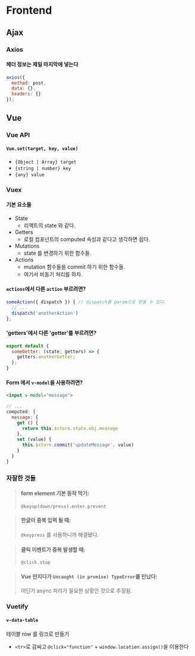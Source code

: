 # Frontend

## Ajax

### Axios

#### 헤더 정보는 제일 마지막에 넣는다

```js
axios({
  method: post,
  data: {},
  headers: {}
});
```

## Vue

### Vue API

#### `Vue.set(target, key, value)`

- `{Object | Array} target`
- `{string | number} key`
- `{any} value`

### Vuex

#### 기본 요소들

- State
  - 리액트의 state 와 같다.
- Getters
  - 로컬 컴포넌트의 computed 속성과 같다고 생각하면 쉽다.
- Mutations
  - state 를 변경하기 위한 함수들.
- Actions
  - mutation 함수들을 commit 하기 위한 함수들.
  - 여기서 비동기 처리를 하자.

#### `actions`에서 다른 `action` 부르려면?

```js
someAction({ dispatch }) { // dispatch를 param으로 받을 수 있다.
  // ...
  dispatch('anotherAction')
};
```

#### 'getters'에서 다른 'getter'를 부르려면?

```js
export default {
  someGetter: (state, getters) => {
    getters.anotherGetter;
  };
}
```

#### Form 에서 `v-model`을 사용하려면?

```html
<input v-model="message">
```

```js
// ...
computed: {
  message: {
    get () {
      return this.$store.state.obj.message
    },
    set (value) {
      this.$store.commit('updateMessage', value)
    }
  }
}
```

### 자잘한 것들

> #### form element 기본 동작 막기:
>
> `@keyup(down/press).enter.prevent`

> #### 한글이 중복 입력 될 때:
>
> `@keypress` 를 사용하니까 해결됐다.

> #### 클릭 이벤트가 중복 발생할 때:
>
> `@click.stop`

> #### Vue 만지다가 `Uncaught (in promise) TypeError`를 만났다:
>
> 어딘가 async 처리가 필요한 상황인 것으로 추정됨.

### Vuetify

#### `v-data-table`

테이블 row 를 링크로 만들기
  - `<tr>`로 감싸고 `@click="function"` + `window.location.assign()`을 이용한다
